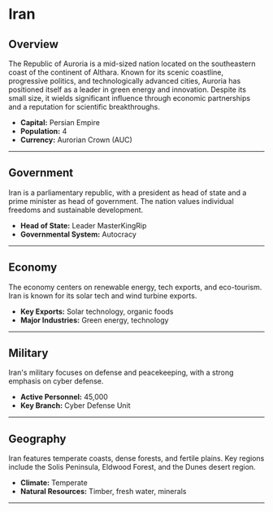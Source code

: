 # Iran

## Overview
The Republic of Auroria is a mid-sized nation located on the southeastern coast of the continent of Althara. Known for its scenic coastline, progressive politics, and technologically advanced cities, Auroria has positioned itself as a leader in green energy and innovation. Despite its small size, it wields significant influence through economic partnerships and a reputation for scientific breakthroughs.

- **Capital:** Persian Empire
- **Population:** 4
- **Currency:** Aurorian Crown (AUC)

---

## Government
Iran is a parliamentary republic, with a president as head of state and a prime minister as head of government. The nation values individual freedoms and sustainable development.

- **Head of State:** Leader MasterKingRip
- **Governmental System:** Autocracy

---

## Economy
The economy centers on renewable energy, tech exports, and eco-tourism. Iran is known for its solar tech and wind turbine exports.

- **Key Exports:** Solar technology, organic foods
- **Major Industries:** Green energy, technology

---

## Military
Iran's military focuses on defense and peacekeeping, with a strong emphasis on cyber defense.

- **Active Personnel:** 45,000
- **Key Branch:** Cyber Defense Unit

---

## Geography
Iran features temperate coasts, dense forests, and fertile plains. Key regions include the Solis Peninsula, Eldwood Forest, and the Dunes desert region.

- **Climate:** Temperate
- **Natural Resources:** Timber, fresh water, minerals

---
